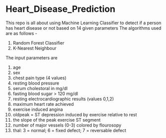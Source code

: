 # Heart_Disease_Prediction
This repo is all about using Machine Learning Classifier to detect if a person has heart disease or not based on 14 given parameters
The algorithms used are as follows  - 
1. Random Forest Classifier    
2. K-Nearest Neighbour
   
   
   
The input parameters are 
1. age
2. sex
3. chest pain type (4 values)
4. resting blood pressure
5. serum cholestoral in mg/dl
6. fasting blood sugar > 120 mg/dl
7. resting electrocardiographic results (values 0,1,2)
8. maximum heart rate achieved
9. exercise induced angina
10. oldpeak = ST depression induced by exercise relative to rest
11. the slope of the peak exercise ST segment
12. number of major vessels (0-3) colored by flourosopy
13. thal: 3 = normal; 6 = fixed defect; 7 = reversable defect
